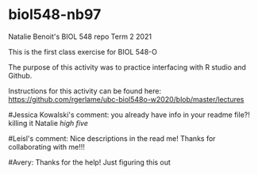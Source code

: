 # biol548-nb97
Natalie Benoit's BIOL 548 repo
Term 2 2021

This is the first class exercise for BIOL 548-O

The purpose of this activity was to practice interfacing with R studio and Github. 

Instructions for this activity can be found here: https://github.com/rgerlame/ubc-biol548o-w2020/blob/master/lectures

#Jessica Kowalski's comment: you already have info in your readme file?! killing it Natalie *high five*

#Leisl's comment: Nice descriptions in the read me! Thanks for collaborating with me!!!

#Avery: Thanks for the help! Just figuring this out
